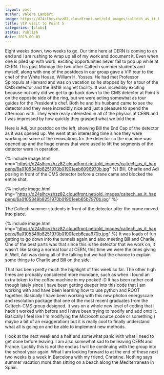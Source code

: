 ```yaml
---
layout: post
author: Valère Lambert
image: https://d24slhcvzhzz82.cloudfront.net/old_images/caltech_as_it_happens/6a0105349b8251970b0192acaa951d970d.jpg
title: VIP visit to Point 5 
categories: [clubs]
status: Publish
date: 2013-09-03
---
```


Eight weeks down, two weeks to go. Our time here at CERN is coming to an end and I am rushing to wrap up all of my work and document it. Even when one is piled up with work, exciting opportunities never fail to pop up while at CERN. This past Monday the two other Caltech summer students and myself, along with one of the postdocs in our group gave a VIP tour to the chef of the White House, William H. Yosses. He had met Professor Spiropulu at Harvard and was on vacation so he stopped by for a tour of the CMS detector and the SM18 magnet facility. It was incredibly exciting because not only did we get to go back down to the CMS detector at Point 5 on the opposite side of the ring, but we were acting somewhat as tour guides for the President's chef. Both he and his husband came to see the detector and they were incredibly nice and just a pleasure to spend the afternoon with. They were really interested in all of the physics at CERN and I was impressed by how quickly they grasped what we told them.

Here is Adi, our postdoc on the left, showing Bill the End Cap of the detector as it was opened up. We went at an interesting time since they were working on some of the renovations for the detector so the machine was opened up and the huge cranes that were used to lift the segments of the detector were in operation.


{% include image.html img="https://d24slhcvzhzz82.cloudfront.net/old_images/caltech_as_it_happens/6a0105349b8251970b01901eeb6096970b.jpg" %}
Bill, Charlie and Adi posing in front of the CMS detector before a crane came and blocked the entire shot.


{% include image.html img="https://d24slhcvzhzz82.cloudfront.net/old_images/caltech_as_it_happens/6a0105349b8251970b01901eeb65b7970b.jpg" %}

The Caltech summer students in front of the detector after the crane moved into place.


{% include image.html img="https://d24slhcvzhzz82.cloudfront.net/old_images/caltech_as_it_happens/6a0105349b8251970b01901eeb6caa970b.jpg" %}
It was loads of fun getting to go down into the tunnels again and also meeting Bill and Charlie. One of the best parts was that since this is the detector that we work on, it wasn't like taking a normal tour at CERN, this time we were the ones giving it. Well, Adi was doing all of the talking but we had the chance to explain some things to Charlie and Bill on the side.

That has been pretty much the highlight of this week so far. The other high times are probably considered more mundane, such as when I found an extra token to the coffee machine in my pocket! :D It has been rather cool though lately since I have been getting deeper into this code that I am working with and have been learning how to use python and ROOT together. Basically I have been working with this new photon energyscale and resolution package that one of the most recent graduates from the Caltech-CMS group designed. It was on a whole new level of coding that I hadn't worked with before and I have been trying to modify and add onto it. Basically I feel like I'm modifying the Microsoft source code or something ( maybe a bit of an exaggeration) but it is really cool to finally understand what all is going on and be able to implement new methods.

I look at the next week and a half and somewhat panic with what I need to get done before leaving. I am also somewhat sad to be leaving CERN and France. Luckily this is not the end as I will be continuing with the group into the school year again. What I am looking forward to at the end of these next two weeks is a week in Barcelona with my friend, Christine. Nothing says summer vacation more than sitting on a beach along the Mediterranean in Spain.

